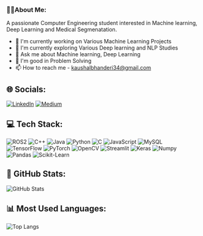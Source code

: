 ### 👨‍💻About Me:

A passionate Computer Engineering student interested in Machine learning, Deep Learning and Medical Segmenatation.
- 🔭 I'm currently working on Various Machine Learning Projects
- 🌱 I'm currently exploring Various Deep learning and NLP Studies
- 💬 Ask me about Machine learning, Deep Learning
- 🫡 I'm good in Problem Solving
- 📫 How to reach me - kaushalbhanderi34@gmail.com

## 🌐 Socials:
[![LinkedIn](https://img.shields.io/badge/LinkedIn-0A66C2?style=for-the-badge&logo=linkedin&logoColor=white)](https://www.linkedin.com/in/kaushal-bhanderi/)
[![Medium](https://img.shields.io/badge/Medium-12100E?style=for-the-badge&logo=medium&logoColor=white)](https://medium.com/@kaushalbhanderi34)

## 💻 Tech Stack:
![ROS2](https://img.shields.io/badge/ROS2-22314E?style=for-the-badge&logo=ros&logoColor=white)
![C++](https://img.shields.io/badge/C++-00599C?style=for-the-badge&logo=cplusplus&logoColor=white)
![Java](https://img.shields.io/badge/Java-007396?style=for-the-badge&logo=java&logoColor=white)
![Python](https://img.shields.io/badge/Python-3776AB?style=for-the-badge&logo=python&logoColor=white)
![C](https://img.shields.io/badge/C-00599C?style=for-the-badge&logo=c&logoColor=white)
![JavaScript](https://img.shields.io/badge/JavaScript-F7DF1E?style=for-the-badge&logo=javascript&logoColor=black)
![MySQL](https://img.shields.io/badge/MySQL-4479A1?style=for-the-badge&logo=mysql&logoColor=white)
![TensorFlow](https://img.shields.io/badge/TensorFlow-FF6F00?style=for-the-badge&logo=tensorflow&logoColor=white)
![PyTorch](https://img.shields.io/badge/PyTorch-EE4C2C?style=for-the-badge&logo=pytorch&logoColor=white)
![OpenCV](https://img.shields.io/badge/OpenCV-5C3EE8?style=for-the-badge&logo=opencv&logoColor=white)
![Streamlit](https://img.shields.io/badge/Streamlit-FF4B4B?style=for-the-badge&logo=streamlit&logoColor=white)
![Keras](https://img.shields.io/badge/Keras-D00000?style=for-the-badge&logo=keras&logoColor=white)
![Numpy](https://img.shields.io/badge/Numpy-013243?style=for-the-badge&logo=numpy&logoColor=white)
![Pandas](https://img.shields.io/badge/Pandas-150458?style=for-the-badge&logo=pandas&logoColor=white)
![Scikit-Learn](https://img.shields.io/badge/Scikit_Learn-F7931E?style=for-the-badge&logo=scikit-learn&logoColor=white)


## 🎯 GitHub Stats:
![GitHub Stats](https://github-readme-stats.vercel.app/api?username=Kaushal-11&show_icons=true&theme=dark)

## 📊 Most Used Languages:
![Top Langs](https://github-readme-stats.vercel.app/api/top-langs/?username=Kaushal-11&layout=compact&theme=dark)
